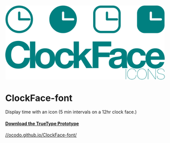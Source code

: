 ![](ClockFace-font-splash.png)

# ClockFace-font

Display time with an icon (5 min intervals on a 12hr clock face.)

#### [Download the TrueType Prototype](ClockFaceFonts.zip)

[//ocodo.github.io/ClockFace-font/](//ocodo.github.io/ClockFace-font/)
